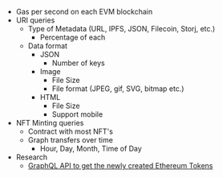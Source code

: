 * Gas per second on each EVM blockchain
* URI queries
  * Type of Metadata (URL, IPFS, JSON, Filecoin, Storj, etc.)
    * Percentage of each
  * Data format
    * JSON
      * Number of keys
    * Image
      * File Size
      * File format (JPEG, gif, SVG, bitmap etc.)
    * HTML
      * File Size
      * Support mobile
* NFT Minting queries
  * Contract with most NFT's
  * Graph transfers over time
    * Hour, Day, Month, Time of Day
* Research
  * [GraphQL API to get the newly created Ethereum Tokens](https://gist.github.com/buddies2705/33ada862f305a9f4d0145298f96aa564)
